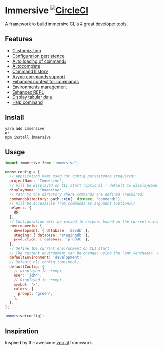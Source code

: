# Immersive [![CircleCI](https://circleci.com/gh/MatthieuLemoine/immersive/tree/master.svg?style=svg)](https://circleci.com/gh/MatthieuLemoine/immersive/tree/master)

A framework to build immersive CLIs & great developer tools.

## Features

- [Customization](https://github.com/MatthieuLemoine/immersive/wiki/Configuration#customization)
- [Configuration persistence](https://github.com/MatthieuLemoine/immersive/wiki/Configuration)
- [Auto loading of commands](https://github.com/MatthieuLemoine/immersive/wiki/Commands#commands-directory)
- [Autocomplete](https://github.com/MatthieuLemoine/immersive/wiki/Commands#autocomplete)
- [Command history](https://github.com/MatthieuLemoine/immersive/wiki/Commands#history)
- [Async commands support](https://github.com/MatthieuLemoine/immersive/wiki/Commands#example)
- [Enhanced context for commands](https://github.com/MatthieuLemoine/immersive/wiki/Commands#enhanced-context)
- [Environments management](https://github.com/MatthieuLemoine/immersive/wiki/Environments)
- [Enhanced REPL](https://github.com/MatthieuLemoine/immersive/wiki/REPL)
- [Display tabular data](https://github.com/MatthieuLemoine/immersive/wiki/Logger#table)
- [Help command](https://github.com/MatthieuLemoine/immersive/wiki/Commands#built-in-commands)

## Install

```
yarn add immersive
or
npm install immersive
```

## Usage

```javascript
import immersive from 'immersive';

const config = {
  // Application name used for config persistence (required)
  projectName: 'Immersive',
  // Will be displayed on CLI start (optional - default to displayName)
  displayName: 'Immersive',
  // Path to the directory where commands are defined (required)
  commandsDirectory: path.join(__dirname, 'commands'),
  // Will be accessible from commands as argument (optional)
  helpers: {
    db,
  },
  // Configuration will be passed to helpers based on the current environment (optional)
  environments: {
    development: { database: 'devdb' },
    staging: { database: 'stagingdb' },
    production: { database: 'proddb' },
  },
  // Define the current environment on CLI start
  // The current environment can be changed using the `env <envName>` command (optional)
  defaultEnvironment: 'development',
  // Default cli config (optional)
  defaultConfig: {
    // Displayed in prompt
    user: 'john',
    // Displayed in prompt
    symbol: '>',
    colors: {
      prompt: 'green',
    },
  },
};

immersive(config);
```

## Inspiration

Inspired by the awesome [vorpal](https://github.com/dthree/vorpal) framework.
